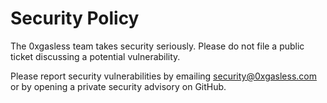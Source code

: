 # Security Policy

The 0xgasless team takes security seriously. Please do not file a public ticket discussing a potential vulnerability.

Please report security vulnerabilities by emailing security@0xgasless.com or by opening a private security advisory on GitHub.
